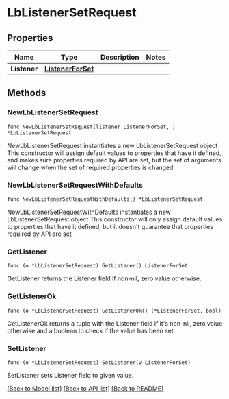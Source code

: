 # LbListenerSetRequest

## Properties

Name | Type | Description | Notes
------------ | ------------- | ------------- | -------------
**Listener** | [**ListenerForSet**](ListenerForSet.md) |  | 

## Methods

### NewLbListenerSetRequest

`func NewLbListenerSetRequest(listener ListenerForSet, ) *LbListenerSetRequest`

NewLbListenerSetRequest instantiates a new LbListenerSetRequest object
This constructor will assign default values to properties that have it defined,
and makes sure properties required by API are set, but the set of arguments
will change when the set of required properties is changed

### NewLbListenerSetRequestWithDefaults

`func NewLbListenerSetRequestWithDefaults() *LbListenerSetRequest`

NewLbListenerSetRequestWithDefaults instantiates a new LbListenerSetRequest object
This constructor will only assign default values to properties that have it defined,
but it doesn't guarantee that properties required by API are set

### GetListener

`func (o *LbListenerSetRequest) GetListener() ListenerForSet`

GetListener returns the Listener field if non-nil, zero value otherwise.

### GetListenerOk

`func (o *LbListenerSetRequest) GetListenerOk() (*ListenerForSet, bool)`

GetListenerOk returns a tuple with the Listener field if it's non-nil, zero value otherwise
and a boolean to check if the value has been set.

### SetListener

`func (o *LbListenerSetRequest) SetListener(v ListenerForSet)`

SetListener sets Listener field to given value.



[[Back to Model list]](../README.md#documentation-for-models) [[Back to API list]](../README.md#documentation-for-api-endpoints) [[Back to README]](../README.md)


